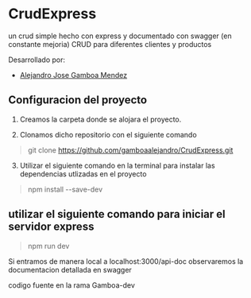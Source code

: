 # CrudExpress 
un crud simple hecho con express y documentado con swagger (en constante mejoria)
CRUD para diferentes clientes y productos

Desarrollado por:

- [Alejandro Jose Gamboa Mendez](https://github.com/gamboaalejandro)

## Configuracion del proyecto

1. Creamos la carpeta donde se alojara el proyecto.

2. Clonamos dicho repositorio con el siguiente comando 

>git clone https://github.com/gamboaalejandro/CrudExpress.git

3. Utilizar el siguiente comando en la terminal para instalar las dependencias utlizadas en el proyecto

> npm install --save-dev

## utilizar el siguiente comando para iniciar el servidor express

> npm run dev

Si entramos de manera local a localhost:3000/api-doc observaremos la documentacion detallada en swagger 

codigo fuente en la rama Gamboa-dev


